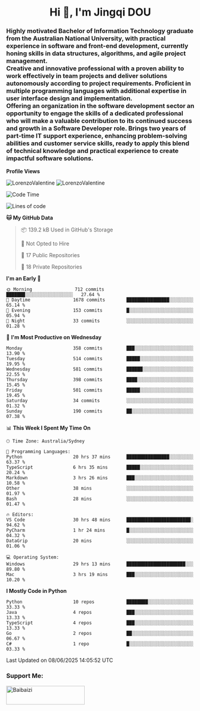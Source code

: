 <h1 align="center">Hi 👋, I'm Jingqi DOU</h1>
<h3 align="left">
Highly motivated Bachelor of Information Technology graduate from the Australian National University, with practical experience in software and front-end development, currently honing skills in data structures, algorithms, and agile project management. <br>
Creative and innovative professional with a proven ability to work effectively in team projects and deliver solutions autonomously according to project requirements. Proficient in multiple programming languages with additional expertise in user interface design and implementation. <br>
Offering an organization in the software development sector an opportunity to engage the skills of a dedicated professional who will make a valuable contribution to its continued success and growth in a Software Developer role. Brings two years of part-time IT support experience, enhancing problem-solving abilities and customer service skills, ready to apply this blend of technical knowledge and practical experience to create impactful software solutions.
</h3>

**Profile Views**<br>
<!-- <img src="https://count.getloli.com/get/@:name" alt="LorenzoValentine" theme="rule34" /> -->
<img src="https://count.getloli.com/@LorenzoValentine?name=LorenzoValentine&theme=asoul&padding=7&offset=0&align=center&scale=2&pixelated=1&darkmode=auto&prefix=020315" alt="LorenzoValentine" theme="rule34" />
<img src="https://count.getloli.com/@LorenzoValentine?name=LorenzoValentine&theme=food&padding=7&offset=0&align=center&scale=2&pixelated=1&darkmode=auto&prefix=020315" alt="LorenzoValentine" theme="rule34" />
 

<!--START_SECTION:waka-->
![Code Time](http://img.shields.io/badge/Code%20Time-2%2C045%20hrs%2055%20mins-blue)

![Lines of code](https://img.shields.io/badge/From%20Hello%20World%20I%27ve%20Written-457.7%20thousand%20lines%20of%20code-blue)

**🐱 My GitHub Data** 

> 📦 139.2 kB Used in GitHub's Storage 
 > 
> 🚫 Not Opted to Hire
 > 
> 📜 17 Public Repositories 
 > 
> 🔑 18 Private Repositories 
 > 
**I'm an Early 🐤** 

```text
🌞 Morning                712 commits         ███████░░░░░░░░░░░░░░░░░░   27.64 % 
🌆 Daytime                1678 commits        ████████████████░░░░░░░░░   65.14 % 
🌃 Evening                153 commits         █░░░░░░░░░░░░░░░░░░░░░░░░   05.94 % 
🌙 Night                  33 commits          ░░░░░░░░░░░░░░░░░░░░░░░░░   01.28 % 
```
📅 **I'm Most Productive on Wednesday** 

```text
Monday                   358 commits         ███░░░░░░░░░░░░░░░░░░░░░░   13.90 % 
Tuesday                  514 commits         █████░░░░░░░░░░░░░░░░░░░░   19.95 % 
Wednesday                581 commits         ██████░░░░░░░░░░░░░░░░░░░   22.55 % 
Thursday                 398 commits         ████░░░░░░░░░░░░░░░░░░░░░   15.45 % 
Friday                   501 commits         █████░░░░░░░░░░░░░░░░░░░░   19.45 % 
Saturday                 34 commits          ░░░░░░░░░░░░░░░░░░░░░░░░░   01.32 % 
Sunday                   190 commits         ██░░░░░░░░░░░░░░░░░░░░░░░   07.38 % 
```


📊 **This Week I Spent My Time On** 

```text
🕑︎ Time Zone: Australia/Sydney

💬 Programming Languages: 
Python                   20 hrs 37 mins      ████████████████░░░░░░░░░   63.37 % 
TypeScript               6 hrs 35 mins       █████░░░░░░░░░░░░░░░░░░░░   20.24 % 
Markdown                 3 hrs 26 mins       ███░░░░░░░░░░░░░░░░░░░░░░   10.58 % 
Other                    38 mins             ░░░░░░░░░░░░░░░░░░░░░░░░░   01.97 % 
Bash                     28 mins             ░░░░░░░░░░░░░░░░░░░░░░░░░   01.47 % 

🔥 Editors: 
VS Code                  30 hrs 48 mins      ████████████████████████░   94.62 % 
PyCharm                  1 hr 24 mins        █░░░░░░░░░░░░░░░░░░░░░░░░   04.32 % 
DataGrip                 20 mins             ░░░░░░░░░░░░░░░░░░░░░░░░░   01.06 % 

💻 Operating System: 
Windows                  29 hrs 13 mins      ██████████████████████░░░   89.80 % 
Mac                      3 hrs 19 mins       ███░░░░░░░░░░░░░░░░░░░░░░   10.20 % 
```

**I Mostly Code in Python** 

```text
Python                   10 repos            ████████░░░░░░░░░░░░░░░░░   33.33 % 
Java                     4 repos             ███░░░░░░░░░░░░░░░░░░░░░░   13.33 % 
TypeScript               4 repos             ███░░░░░░░░░░░░░░░░░░░░░░   13.33 % 
Go                       2 repos             ██░░░░░░░░░░░░░░░░░░░░░░░   06.67 % 
C#                       1 repo              █░░░░░░░░░░░░░░░░░░░░░░░░   03.33 % 
```




 Last Updated on 08/06/2025 14:05:52 UTC
<!--END_SECTION:waka-->

<!-- [![willianrod's wakatime stats](https://github-readme-stats.vercel.app/api/wakatime?username=lorenzoval2050)](https://github.com/anuraghazra/github-readme-stats) -->


<h3 align="left">Support Me:</h3>
<p><a href="https://www.buymeacoffee.com/Baibaizi"> <img align="left" src="https://cdn.buymeacoffee.com/buttons/v2/default-yellow.png" height="50" width="210" alt="Baibaizi" /></a></p><br><br>
